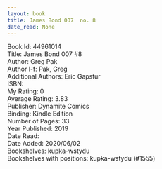 ```yaml
---
layout: book
title: James Bond 007  no. 8
date_read: None
---
```


Book Id: 44961014<br />
Title: James Bond 007 #8<br />
Author: Greg Pak<br />
Author l-f: Pak, Greg<br />
Additional Authors: Eric Gapstur<br />
ISBN: <br />
My Rating: 0<br />
Average Rating: 3.83<br />
Publisher: Dynamite Comics<br />
Binding: Kindle Edition<br />
Number of Pages: 33<br />
Year Published: 2019<br />
Date Read: <br />
Date Added: 2020/06/02<br />
Bookshelves: kupka-wstydu<br />
Bookshelves with positions: kupka-wstydu (#1555)<br />

